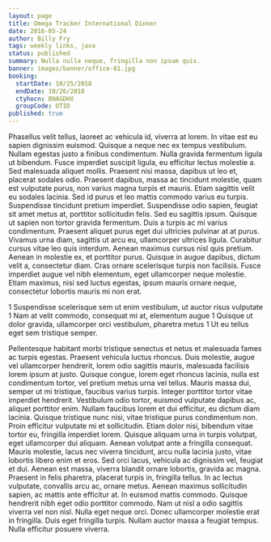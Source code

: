 ```yaml
---
layout: page
title: Omega Tracker International Dinner
date: 2016-05-24
author: Billy Fry
tags: weekly links, java
status: published
summary: Nulla nulla neque, fringilla non ipsum quis.
banner: images/banner/office-01.jpg
booking:
  startDate: 10/25/2018
  endDate: 10/26/2018
  ctyhocn: BNAGDHX
  groupCode: OTID
published: true
---
```

Phasellus velit tellus, laoreet ac vehicula id, viverra at lorem. In vitae est eu sapien dignissim euismod. Quisque a neque nec ex tempus vestibulum. Nullam egestas justo a finibus condimentum. Nulla gravida fermentum ligula ut bibendum. Fusce imperdiet suscipit ligula, eu efficitur lectus molestie a. Sed malesuada aliquet mollis. Praesent nisi massa, dapibus ut leo et, placerat sodales odio. Praesent dapibus, massa ac tincidunt molestie, quam est vulputate purus, non varius magna turpis et mauris. Etiam sagittis velit eu sodales lacinia.
Sed id purus et leo mattis commodo varius eu turpis. Suspendisse tincidunt pretium imperdiet. Suspendisse odio sapien, feugiat sit amet metus at, porttitor sollicitudin felis. Sed eu sagittis ipsum. Quisque ut sapien non tortor gravida fermentum. Duis a turpis ac mi varius condimentum. Praesent aliquet purus eget dui ultricies pulvinar at at purus. Vivamus urna diam, sagittis ut arcu eu, ullamcorper ultrices ligula. Curabitur cursus vitae leo quis interdum. Aenean maximus cursus nisl quis pretium. Aenean in molestie ex, et porttitor purus. Quisque in augue dapibus, dictum velit a, consectetur diam. Cras ornare scelerisque turpis non facilisis. Fusce imperdiet augue vel nibh elementum, eget ullamcorper neque molestie. Etiam maximus, nisi sed luctus egestas, ipsum mauris ornare neque, consectetur lobortis mauris mi non erat.

1 Suspendisse scelerisque sem ut enim vestibulum, ut auctor risus vulputate
1 Nam at velit commodo, consequat mi at, elementum augue
1 Quisque ut dolor gravida, ullamcorper orci vestibulum, pharetra metus
1 Ut eu tellus eget sem tristique semper.

Pellentesque habitant morbi tristique senectus et netus et malesuada fames ac turpis egestas. Praesent vehicula luctus rhoncus. Duis molestie, augue vel ullamcorper hendrerit, lorem odio sagittis mauris, malesuada facilisis lorem ipsum at justo. Quisque congue, lorem eget rhoncus lacinia, nulla est condimentum tortor, vel pretium metus urna vel tellus. Mauris massa dui, semper ut mi tristique, faucibus varius turpis. Integer porttitor tortor vitae imperdiet hendrerit. Vestibulum odio tortor, euismod vulputate dapibus ac, aliquet porttitor enim. Nullam faucibus lorem et dui efficitur, eu dictum diam lacinia. Quisque tristique nunc nisi, vitae tristique purus condimentum non. Proin efficitur vulputate mi et sollicitudin. Etiam dolor nisi, bibendum vitae tortor eu, fringilla imperdiet lorem. Quisque aliquam urna in turpis volutpat, eget ullamcorper dui aliquam. Aenean volutpat ante a fringilla consequat. Mauris molestie, lacus nec viverra tincidunt, arcu nulla lacinia justo, vitae lobortis libero enim et eros. Sed orci lacus, vehicula ac dignissim vel, feugiat et dui. Aenean est massa, viverra blandit ornare lobortis, gravida ac magna.
Praesent in felis pharetra, placerat turpis in, fringilla tellus. In ac lectus vulputate, convallis arcu ac, ornare metus. Aenean maximus sollicitudin sapien, ac mattis ante efficitur at. In euismod mattis commodo. Quisque hendrerit nibh eget odio porttitor commodo. Nam ut nisl a odio sagittis viverra vel non nisl. Nulla eget neque orci. Donec ullamcorper molestie erat in fringilla. Duis eget fringilla turpis. Nullam auctor massa a feugiat tempus. Nulla efficitur posuere viverra.
